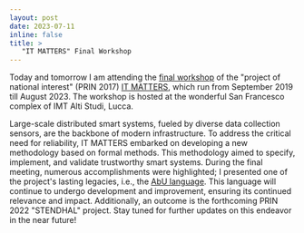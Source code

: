 ```yaml
---
layout: post
date: 2023-07-11
inline: false
title: >
   "IT MATTERS" Final Workshop
---
```

Today and tomorrow I am attending the [final workshop](https://www.imtlucca.it/en/eventonew/workshop-finale-progetto-prin-2017-it-matters) of the "project of national interest" (PRIN 2017) [IT MATTERS](http://itmatters.imtlucca.it), which run from September 2019 till August 2023.
The workshop is hosted at the wonderful San Francesco complex of IMT Alti Studi, Lucca.

Large-scale distributed smart systems, fueled by diverse data collection sensors, are the backbone of modern infrastructure. To address the critical need for reliability, IT MATTERS embarked on developing a new methodology based on formal methods. This methodology aimed to specify, implement, and validate trustworthy smart systems. 
During the final meeting, numerous accomplishments were highlighted; I presented one of the project's lasting legacies, i.e., the [AbU language](https://github.com/abu-lang). This language will continue to undergo development and improvement, ensuring its continued relevance and impact. Additionally, an outcome is the forthcoming PRIN 2022 "STENDHAL" project. Stay tuned for further updates on this endeavor in the near future!